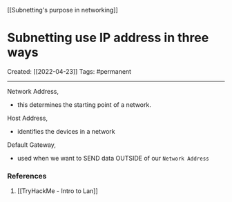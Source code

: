 [[Subnetting's purpose in networking]]

# Subnetting use IP address in three ways
Created:  [[2022-04-23]]
Tags: #permanent 

---
Network Address, 
- this determines the starting point of a network.


Host Address, 
- identifies the devices in a network


Default Gateway, 
- used when we want to SEND data OUTSIDE of our `Network Address`






### References
1. [[TryHackMe - Intro to Lan]]
